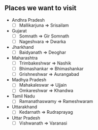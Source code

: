 
## Places we want to visit
 - Andhra Pradesh
   - [ ] Mallikarjuna => Srisailam
 - Gujarat
   - [ ] Somnath => Gir Somnath
   - [ ] Nageshvara => Dwarka
 - Jharkhand
   - [ ] Baidyanath => Deoghar
 - Maharashtra
   - [ ] Trimbakeshwar => Nashik
   - [ ] Bhimashankar => Bhimashankar
   - [ ] Grishneshwar => Aurangabad
 - Madhya Pradesh
   - [ ] Mahakaleswar => Ujjain
   - [ ] Omkareshwar => Khandwa
 - Tamil Nadu
   - [ ] Ramanathaswamy => Rameshwaram
 - Uttarakhand
   - [ ] Kedarnath => Rudraprayag
 - Uttar Pradesh
   - [ ] Vishwanath => Varanasi
